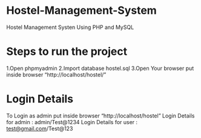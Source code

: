 # Hostel-Management-System
Hostel Management Systen Using PHP and MySQL

# Steps to run the project
1.Open phpmyadmin
2.Import database hostel.sql
3.Open Your browser put inside browser “http://localhost/hostel/”

# Login Details
To Login as admin put inside browser “http://localhost/hostel”
Login Details for admin : admin/Test@1234
Login Details for user : test@gmail.com/Test@123
